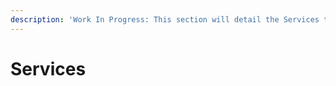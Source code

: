 ```yaml
---
description: 'Work In Progress: This section will detail the Services that make up Chatterbox.'
---
```


# Services

